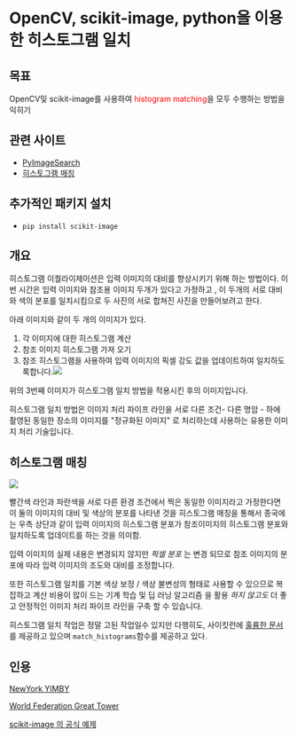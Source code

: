 # OpenCV, scikit-image, python을 이용한 히스토그램 일치

## 목표

OpenCV및 scikit-image를 사용하여 <span style="color:red">histogram matching</span>을 모두 수행하는 방법을 익히기

## 관련 사이트 

* [PyImageSearch](https://pyimagesearch.com)
* [히스토그램 매칭](https://en.wikipedia.org/wiki/Histogram_matching)

## 추가적인 패키지 설치

* `pip install scikit-image`

## 개요

히스토그램 이퀄라이제이션은 입력 이미지의 대비를 향상시키기 위해 하는 방법이다. 이번 시간은 입력 이미지와 참조용 이미지 두개가 있다고 가정하고 , 이 두개의 서로 대비와 색의 분포를 일치시킴으로 두 사진의 서로 합쳐진 사진을 만들어보려고 한다.

아래 이미지와 같이 두 개의 이미지가 있다.

1. 각 이미지에 대한 히스토그램 계산
2. 참조 이미지 히스토그램 가져 오기
3. 참조 히스토그램을 사용하여 입력 이미지의 픽셀 강도 값을 업데이트하여 일치하도록합니다.![](https://www.pyimagesearch.com/wp-content/uploads/2021/01/opencv_histogram_matching_header.png)

위의 3번째 이미지가 히스토그램 일치 방법을 적용시킨 후의 이미지입니다.

히스토그램 일치 방법은 이미지 처리 파이프 라인을 서로 다른 조건- 다른 명암 - 하에 촬영된 동일한 장소의 이미지를  "정규화된 이미지" 로 처리하는데 사용하는 유용한 이미지 처리 기술입니다.



## 히스토그램 매칭



![](https://www.pyimagesearch.com/wp-content/uploads/2021/01/opencv_histogram_matching_cdf.png)

빨간색 라인과 파란색을 서로 다른 환경 조건에서 찍은 동일한 이미지라고 가정한다면 이 둘의 이미지의 대비 및 색상의 분포를 나타낸 것을 히스토그램 매칭을 통해서 종국에는 우측 상단과 같이 입력 이미지의 히스토그램 분포가 참조이미지의 히스토그램 분포와 일치하도록 업데이트를 하는 것을 의미함.

입력 이미지의 실제 내용은 변경되지 않지만 *픽셀 분포* 는 변경 되므로 참조 이미지의 분포에 따라 입력 이미지의 조도와 대비를 조정합니다.

또한 히스토그램 일치를 기본 색상 보정 / 색상 불변성의 형태로 사용할 수 있으므로 복잡하고 계산 비용이 많이 드는 기계 학습 및 딥 러닝 알고리즘 을 활용 *하지 않고도*  더 좋고 안정적인 이미지 처리 파이프 라인을 구축 할 수 있습니다. 

히스토그램 일치 작업은 정말 고된 작업일수 있지만 다행히도, 사이킷런에 [훌륭한 문서](https://scikit-image.org/docs/dev/api/skimage.exposure.html#skimage.exposure.match_histograms)를 제공하고 있으며 `match_histograms`함수를 제공하고 있다.

## 인용

[NewYork YIMBY](https://newyorkyimby.com/2020/09/empire-state-building-restoration-nearly-complete.html)

[World Federation Great Tower](https://www.great-towers.com/tower/empire-state-building)

[scikit-image 의 공식 예제](https://scikit-image.org/docs/dev/auto_examples/color_exposure/plot_histogram_matching.html)